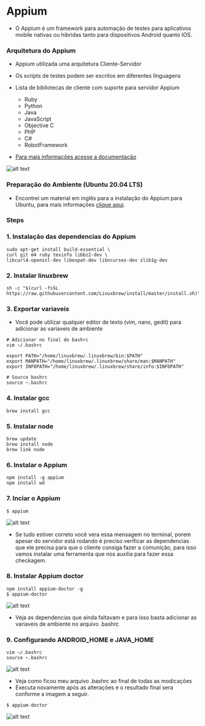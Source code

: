 # Appium
- O Appium é um framework para automação de testes para aplicativos mobile nativas ou hibridas tanto para dispositivos Android quanto IOS.

### Arquitetura do Appium
-  Appium utilizada uma arquitetura Cliente-Servidor
- Os scripts de testes podem ser escritos em diferentes linguagens
- Lista de bibliotecas de cliente com suporte para servidor Appium
  - Ruby
  - Python
  - Java
  - JavaScript
  - Objective C
  - PHP
  - C#
  - RobotFramework
  
 - [Para mais informações acesse a documentação](http://appium.io/docs/en/about-appium/intro/)

![alt text](https://thinkpalm.com/wp-content/uploads/2017/11/Appium-Architecture.jpg)


### Preparação do Ambiente (Ubuntu 20.04 LTS)
- Encontrei um material em inglês para a instalação do Appium para Ubuntu, para mais informações 
[clique aqui](https://confusedcoders.com/general-programming/mobile/how-to-install-appium-in-ubuntu). 

### Steps
### 1. Instalação das dependencias do Appium
  ```
  sudo apt-get install build-essential \
curl git m4 ruby texinfo libbz2-dev \
libcurl4-openssl-dev libexpat-dev libncurses-dev zlib1g-dev
  ```

### 2. Instalar linuxbrew

```
sh -c "$(curl -fsSL https://raw.githubusercontent.com/Linuxbrew/install/master/install.sh)"
```


### 3. Exportar variaveis 
- Você pode utilizar qualquer editor de texto (vim, nano, gedit) para adicionar as variaveis de ambiente

```
# Adicionar no final do bashrc
vim ~/.bashrc

export PATH="/home/linuxbrew/.linuxbrew/bin:$PATH"
export MANPATH="/home/linuxbrew/.linuxbrew/share/man:$MANPATH"
export INFOPATH="/home/linuxbrew/.linuxbrew/share/info:$INFOPATH"

# Source bashrc
source ~.bashrc

```

### 4. Instalar gcc

```
brew install gcc
```

### 5. Instalar node
```
brew update
brew install node
brew link node
```

### 6. Instalar o Appium
```
npm install -g appium
npm install wd
```

### 7. Inciar o Appium
```
$ appium
```
![alt text](https://github.com/asilvadesa/appium-test/blob/main/src/main/resources/imagens/start-appium.png)

- Se tudo estiver correto você vera essa mensagem no terminal, porem apesar do servidor está rodando é preciso verificar as dependencias que ele precisa para que o cliente consiga fazer a comunição, para isso vamos instalar uma ferramenta que nos auxilia para fazer essa checkagem.


### 8. Instalar Appium doctor
```
npm install appium-doctor -g
$ appium-doctor
```
![alt text](https://github.com/asilvadesa/appium-test/blob/main/src/main/resources/imagens/appium-doctor.png)

- Veja as dependencias que ainda faltavam e para isso basta adicionar as variaveis de ambiente no arquivo .bashrc

### 9. Configurando ANDROID_HOME e JAVA_HOME
```
vim ~/.bashrc
source ~.bashrc

```
![alt text](https://github.com/asilvadesa/appium-test/blob/main/src/main/resources/imagens/variaveis-ambiente.png)

- Veja como ficou meu arquivo .bashrc ao final de todas as modicações
- Executa novamente após as alterações e o resultado final sera conforme a imagem a seguir.

```
$ appium-doctor
```

![alt text](https://github.com/asilvadesa/appium-test/blob/main/src/main/resources/imagens/appium-doctor-success.png)

